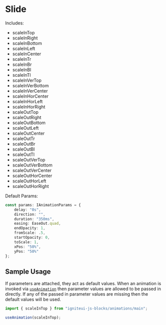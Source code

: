 # Slide

Includes:

  - scaleInTop
  - scaleInRight
  - scaleInBottom
  - scaleInLeft
  - scaleInCenter
  - scaleInTr
  - scaleInBr
  - scaleInBl
  - scaleInTl
  - scaleInVerTop
  - scaleInVerBottom
  - scaleInVerCenter
  - scaleInHorCenter
  - scaleInHorLeft
  - scaleInHorRight
  - scaleOutTop
  - scaleOutRight
  - scaleOutBottom
  - scaleOutLeft
  - scaleOutCenter
  - scaleOutTr
  - scaleOutBr
  - scaleOutBl
  - scaleOutTl
  - scaleOutVerTop
  - scaleOutVerBottom
  - scaleOutVerCenter
  - scaleOutHorCenter
  - scaleOutHorLeft
  - scaleOutHorRight

Default Params:

``` typescript
const params: IAnimationParams = {
    delay: "0s",
    direction: "",
    duration: "350ms",
    easing: EaseOut.quad,
    endOpacity: 1,
    fromScale: .5,
    startOpacity: 0,
    toScale: 1,
    xPos: "50%",
    yPos: "50%"
};
```

## Sample Usage
If parameters are attached, they act as default values.  When an animation is invoked via [`useAnimation`](https://angular.io/api/animations/useAnimation) then parameter values are allowed to be passed in directly. If any of the passed in parameter values are missing then the default values will be used.

``` typescript
import { scaleInTop } from "igniteui-js-blocks/animations/main";

useAnimation(scaleInTop);
```